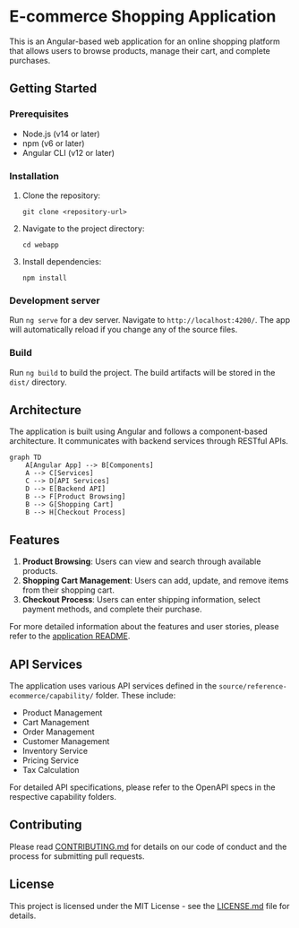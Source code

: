 # E-commerce Shopping Application

This is an Angular-based web application for an online shopping platform that allows users to browse products, manage their cart, and complete purchases.

## Getting Started

### Prerequisites

- Node.js (v14 or later)
- npm (v6 or later)
- Angular CLI (v12 or later)

### Installation

1. Clone the repository:
   ```
   git clone <repository-url>
   ```

2. Navigate to the project directory:
   ```
   cd webapp
   ```

3. Install dependencies:
   ```
   npm install
   ```

### Development server

Run `ng serve` for a dev server. Navigate to `http://localhost:4200/`. The app will automatically reload if you change any of the source files.

### Build

Run `ng build` to build the project. The build artifacts will be stored in the `dist/` directory.

## Architecture

The application is built using Angular and follows a component-based architecture. It communicates with backend services through RESTful APIs.

```mermaid
graph TD
    A[Angular App] --> B[Components]
    A --> C[Services]
    C --> D[API Services]
    D --> E[Backend API]
    B --> F[Product Browsing]
    B --> G[Shopping Cart]
    B --> H[Checkout Process]
```

## Features

1. **Product Browsing**: Users can view and search through available products.
2. **Shopping Cart Management**: Users can add, update, and remove items from their shopping cart.
3. **Checkout Process**: Users can enter shipping information, select payment methods, and complete their purchase.

For more detailed information about the features and user stories, please refer to the [application README](.genval/account/reference-ecommerce/application/ecommerce-app/README.md).

## API Services

The application uses various API services defined in the `source/reference-ecommerce/capability/` folder. These include:

- Product Management
- Cart Management
- Order Management
- Customer Management
- Inventory Service
- Pricing Service
- Tax Calculation

For detailed API specifications, please refer to the OpenAPI specs in the respective capability folders.

## Contributing

Please read [CONTRIBUTING.md](CONTRIBUTING.md) for details on our code of conduct and the process for submitting pull requests.

## License

This project is licensed under the MIT License - see the [LICENSE.md](LICENSE.md) file for details.